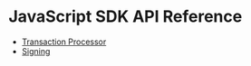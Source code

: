 # JavaScript SDK API Reference

-   [Transaction
    Processor](https://sawtooth.splinter.dev/docs/sdk-javascript/nightly/master/module-processor.html)
-   [Signing](https://sawtooth.splinter.dev/docs/sdk-javascript/nightly/master/module-signing.html)

<!--
  Licensed under Creative Commons Attribution 4.0 International License
  https://creativecommons.org/licenses/by/4.0/
-->
